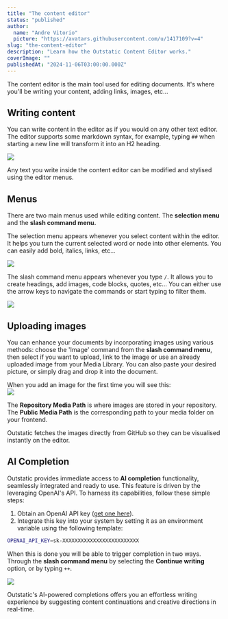 ```yaml
---
title: "The content editor"
status: "published"
author:
  name: "Andre Vitorio"
  picture: "https://avatars.githubusercontent.com/u/1417109?v=4"
slug: "the-content-editor"
description: "Learn how the Outstatic Content Editor works."
coverImage: ""
publishedAt: "2024-11-06T03:00:00.000Z"
---
```


The content editor is the main tool used for editing documents. It's where you'll be writing your content, adding links, images, etc…

## Writing content

You can write content in the editor as if you would on any other text editor. The editor supports some markdown syntax, for example, typing `##` when starting a new line will transform it into an H2 heading.

![](/docs/images/markdown-example-c4MT.gif)

Any text you write inside the content editor can be modified and stylised using the editor menus.

## Menus

There are two main menus used while editing content. The **selection menu** and the **slash command menu.**

The selection menu appears whenever you select content within the editor. It helps you turn the current selected word or node into other elements. You can easily add bold, italics, links, etc…

![](/docs/images/selection-menu-2-Y2MD.gif)

The slash command menu appears whenever you type `/`. It allows you to create headings, add images, code blocks, quotes, etc... You can either use the arrow keys to navigate the commands or start typing to filter them.

![](/docs/images/slash-command-ex-U1MD.gif)

## Uploading images

You can enhance your documents by incorporating images using various methods: choose the 'Image' command from the **slash command menu**, then select if you want to upload, link to the image or use an already uploaded image from your Media Library. You can also paste your desired picture, or simply drag and drop it into the document.

When you add an image for the first time you will see this:\
![](/docs/images/cleanshot-2024-11-04-at-22.34.52-2x-QyOT.png)

The **Repository Media Path** is where images are stored in your repository. The **Public Media Path** is the corresponding path to your media folder on your frontend. 

Outstatic fetches the images directly from GitHub so they can be visualised instantly on the editor.

## AI Completion

Outstatic provides immediate access to **AI completion** functionality, seamlessly integrated and ready to use. This feature is driven by the leveraging OpenAI's API. To harness its capabilities, follow these simple steps:

1. Obtain an OpenAI API key ([get one here](https://platform.openai.com/account/api-keys)).
2. Integrate this key into your system by setting it as an environment variable using the following template:

```bash
OPENAI_API_KEY=sk-XXXXXXXXXXXXXXXXXXXXXXXXX
```

When this is done you will be able to trigger completion in two ways. Through the **slash command menu** by selecting the **Continue writing** option, or by typing `++`.

![](/docs/images/ai-autocomplete-Q2Mj.gif)

Outstatic's AI-powered completions offers you an effortless writing experience by suggesting content continuations and creative directions in real-time.
